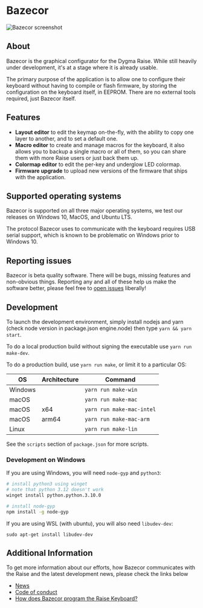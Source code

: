 # Bazecor

![Bazecor screenshot](data/screenshot.png)

## About

Bazecor is the graphical configurator for the Dygma Raise. While still heavily under development, it's at a stage where it is already usable.

The primary purpose of the application is to allow one to configure their keyboard without having to compile or flash firmware, by storing the configuration on the keyboard itself, in EEPROM. There are no external tools required, just Bazecor itself.

## Features

* **Layout editor** to edit the keymap on-the-fly, with the ability to copy one
  layer to another, and to set a default one.
* **Macro editor** to create and manage macros for the keyboard, it also allows you to backup a single macro or all of them, so you can share them with more Raise users or just back them up.
* **Colormap editor** to edit the per-key and underglow LED colormap.
* **Firmware upgrade** to upload new versions of the firmware that ships with the application.

## Supported operating systems

Bazecor is supported on all three major operating systems, we test our releases on Windows 10, MacOS, and Ubuntu LTS.

The protocol Bazecor uses to communicate with the keyboard requires USB serial
support, which is known to be problematic on Windows prior to Windows 10.

## Reporting issues

Bazecor is beta quality software. There will be bugs, missing features and
non-obvious things. Reporting any and all of these help us make the software
better, please feel free to [open issues][issues] liberally!

 [issues]: https://github.com/Dygmalab/Bazecor/issues

## Development

To launch the development environment, simply install nodejs and yarn (check node version in package.json engine.node) then type `yarn && yarn start`.

To do a local production build without signing the executable use `yarn run make-dev`.

To do a production build, use `yarn run make`, or limit it to a particular OS:

| OS      | Architecture | Command                   |
|---------|--------------|---------------------------|
| Windows |              | `yarn run make-win`       |
| macOS   |              | `yarn run make-mac`       |
| macOS   | x64          | `yarn run make-mac-intel` |
| macOS   | arm64        | `yarn run make-mac-arm`   |
| Linux   |              | `yarn run make-lin`       |

See the `scripts` section of `package.json` for more scripts.

### Development on Windows

If you are using Windows, you will need `node-gyp` and `python3`:

```sh
# install python3 using winget
# note that python 3.12 doesn't work
winget install python.python.3.10.0

# install node-gyp
npm install -g node-gyp
```

If you are using WSL (with ubuntu), you will also need `libudev-dev`:

```sm
sudo apt-get install libudev-dev
```

## Additional Information

To get more information about our efforts, how Bazecor communicates with the Raise and the latest development news, please check the links below

* [News](https://github.com/Dygmalab/Bazecor/blob/development/NEWS.md)
* [Code of conduct](https://github.com/Dygmalab/Bazecor/blob/development/CODE_OF_CONDUCT.md)
* [How does Bazecor program the Raise Keyboard?](https://github.com/Dygmalab/Bazecor/blob/development/FOCUS_API.md)
